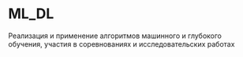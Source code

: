 # ML_DL
Реализация и применение алгоритмов машинного и глубокого обучения, участия в соревнованиях и исследовательских работах
